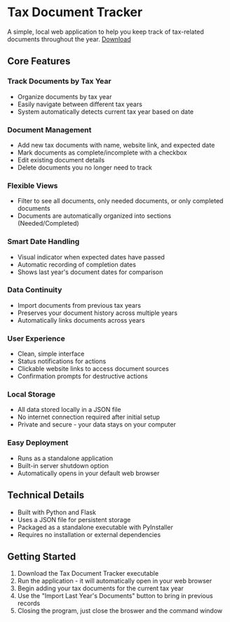 # Tax Document Tracker

A simple, local web application to help you keep track of tax-related documents throughout the year.
[Download](https://github.com/pacmanninja998/Taxes/main/tree/dist "Download")
## Core Features

### Track Documents by Tax Year
- Organize documents by tax year
- Easily navigate between different tax years
- System automatically detects current tax year based on date

### Document Management
- Add new tax documents with name, website link, and expected date
- Mark documents as complete/incomplete with a checkbox
- Edit existing document details
- Delete documents you no longer need to track

### Flexible Views
- Filter to see all documents, only needed documents, or only completed documents
- Documents are automatically organized into sections (Needed/Completed)

### Smart Date Handling
- Visual indicator when expected dates have passed
- Automatic recording of completion dates
- Shows last year's document dates for comparison

### Data Continuity
- Import documents from previous tax years
- Preserves your document history across multiple years
- Automatically links documents across years

### User Experience
- Clean, simple interface
- Status notifications for actions
- Clickable website links to access document sources
- Confirmation prompts for destructive actions

### Local Storage
- All data stored locally in a JSON file
- No internet connection required after initial setup
- Private and secure - your data stays on your computer

### Easy Deployment
- Runs as a standalone application
- Built-in server shutdown option
- Automatically opens in your default web browser

## Technical Details

- Built with Python and Flask
- Uses a JSON file for persistent storage
- Packaged as a standalone executable with PyInstaller
- Requires no installation or external dependencies

## Getting Started

1. Download the Tax Document Tracker executable
2. Run the application - it will automatically open in your web browser
3. Begin adding your tax documents for the current tax year
4. Use the "Import Last Year's Documents" button to bring in previous records
5. Closing the program, just close the broswer and the command window